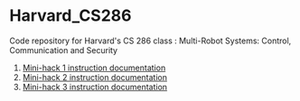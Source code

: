 # Harvard_CS286
Code repository for Harvard's CS 286 class : Multi-Robot Systems: Control, Communication and Security

1. [Mini-hack 1 instruction documentation](https://weiyingwang.notion.site/CS-286-Mini-hack-1-ce698110300843e8929d5266b1e049a0)
2. [Mini-hack 2 instruction documentation](https://weiyingwang.notion.site/CS286-Mini-Hack-2-89bdab68c84845dcb7dd3e106035db3d)
3. [Mini-hack 3 instruction documentation](https://weiyingwang.notion.site/CS286-Mini-hack-3-dc8bd80d4e6c42ba976539a5d1c00175)
